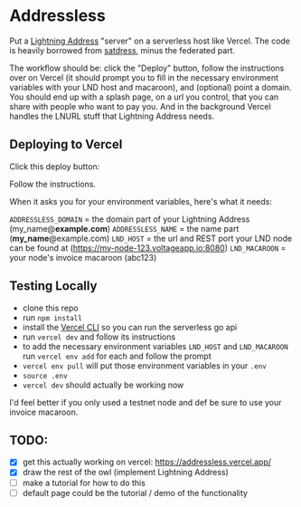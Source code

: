 # Addressless

Put a [Lightning Address](https://lightningaddress.com/) "server" on a serverless host like Vercel. The code is heavily borrowed from [satdress](https://github.com/fiatjaf/satdress), minus the federated part.

The workflow should be: click the "Deploy" button, follow the instructions over on Vercel (it should prompt you to fill in the necessary environment variables with your LND host and macaroon), and (optional) point a domain. You should end up with a splash page, on a url you control, that you can share with people who want to pay you. And in the background Vercel handles the LNURL stuff that Lightning Address needs.

## Deploying to Vercel

Click this deploy button:

Follow the instructions.

When it asks you for your environment variables, here's what it needs:

`ADDRESSLESS_DOMAIN` = the domain part of your Lightning Address (my_name@**example.com**)
`ADDRESSLESS_NAME` = the name part (**my_name**@example.com)
`LND_HOST` = the url and REST port your LND node can be found at (https://my-node-123.voltageapp.io:8080)
`LND_MACAROON` = your node's invoice macaroon (abc123)

## Testing Locally

- clone this repo
- run `npm install`
- install the [Vercel CLI](https://vercel.com/cli) so you can run the serverless go api
- run `vercel dev` and follow its instructions
- to add the necessary environment variables `LND_HOST` and `LND_MACAROON` run `vercel env add` for each and follow the prompt
- `vercel env pull` will put those environment variables in your `.env`
- `source .env`
- `vercel dev` should actually be working now

I'd feel better if you only used a testnet node and def be sure to use your invoice macaroon.

## TODO:

- [x] get this actually working on vercel: https://addressless.vercel.app/
- [x] draw the rest of the owl (implement Lightning Address)
- [ ] make a tutorial for how to do this
- [ ] default page could be the tutorial / demo of the functionality
